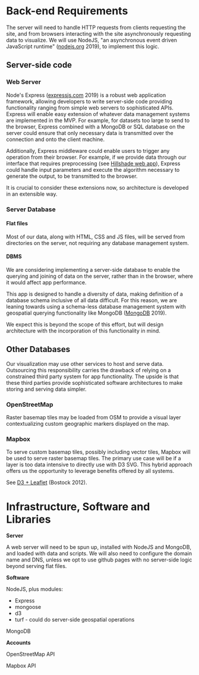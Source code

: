 # Back-end Requirements

The server will need to handle HTTP requests from clients requesting the site, and from browsers interacting with the site asynchronously requesting data to visualize. We will use NodeJS, "an asynchronous event driven JavaScript runtime" ([nodejs.org](https://nodejs.org/en/about/) 2019), to implement this logic.

## Server-side code

### Web Server

Node's Express ([expressjs.com](https://expressjs.com/) 2019) is a robust web application framework, allowing developers to write server-side code providing functionality ranging from simple web servers to sophisticated APIs. Express will enable easy extension of whatever data management systems are implemented in the MVP. For example, for datasets too large to send to the browser, Express combined with a MongoDB or SQL database on the server could ensure that only necessary data is transmitted over the connection and onto the client machine.

Additionally, Express middleware could enable users to trigger any operation from their browser. For example, if we provide data through our interface that requires preprocessing (see [Hillshade web app](https://github.com/robisoniv/ucl/tree/master/term1/GIS/final)), Express could handle input parameters and execute the algorithm necessary to generate the output, to be transmitted to the browser.

It is crucial to consider these extensions now, so architecture is developed in an extensible way.

### Server Database

#### Flat files

Most of our data, along with HTML, CSS and JS files, will be served from directories on the server, not requiring any database management system.

#### DBMS

We are considering implementing a server-side database to enable the querying and joining of data on the server, rather than in the browser, where it would affect app performance.

This app is designed to handle a diversity of data, making definition of a database schema inclusive of all data difficult. For this reason, we are leaning towards using a schema-less database management system with geospatial querying functionality like MongoDB ([MongoDB](https://www.mongodb.com/) 2019).

We expect this is beyond the scope of this effort, but will design architecture with the incorporation of this functionality in mind.

## Other Databases

Our visualization may use other services to host and serve data. Outsourcing this responsibility carries the drawback of relying on a constrained third party system for app functionality. The upside is that these third parties provide sophisticated software architectures to make storing and serving data simpler.

### OpenStreetMap

Raster basemap tiles may be loaded from OSM to provide a visual layer contextualizing custom geographic markers displayed on the map.

### Mapbox

To serve custom basemap tiles, possibly including vector tiles, Mapbox will be used to serve raster basemap tiles. The primary use case will be if a layer is too data intensive to directly use with D3 SVG. This hybrid approach offers us the opportunity to leverage benefits offered by all systems.

See [D3 + Leaflet](https://bost.ocks.org/mike/leaflet/) (Bostock 2012).

# Infrastructure, Software and Libraries

**Server**

A web server will need to be spun up, installed with NodeJS and MongoDB, and loaded with data and scripts. We will also need to configure the domain name and DNS, unless we opt to use github pages with no server-side logic beyond serving flat files.

**Software**

NodeJS, plus modules:
- Express
- mongoose
- d3
- turf - could do server-side geospatial operations

MongoDB

**Accounts**

OpenStreetMap API

Mapbox API
